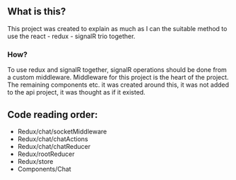 ## What is this?

This project was created to explain as much as I can the suitable method to use the react - redux - signalR trio together.
 
### How?
To use redux and signalR together, signalR operations should be done from a custom middleware. Middleware for this project is the heart of the project. The remaining components etc. it was created around this, it was not added to the api project, it was thought as if it existed.
 

## Code reading order:

 - Redux/chat/socketMiddleware
 - Redux/chat/chatActions
 - Redux/chat/chatReducer
 - Redux/rootReducer
 - Redux/store
 - Components/Chat
